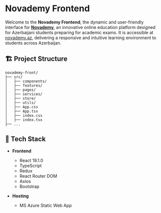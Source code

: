 # Novademy Frontend

Welcome to the **Novademy Frontend**, the dynamic and user-friendly interface for [**Novademy**](https://github.com/fakhri2406/Novademy.git), an innovative online education platform designed for Azerbaijani students preparing for academic exams. It is accessible at [novademy.az](https://novademy.az), delivering a responsive and intuitive learning environment to students across Azerbaijan.

## 🏗️ Project Structure

```
novademy-front/
├── src/
│   ├── components/
│   ├── features/
│   ├── pages/
│   ├── services/
│   ├── store/
│   ├── utils/
│   ├── App.css
│   ├── App.tsx
│   ├── index.css
│   ├── index.tsx
├── ...
```

## 🔧 Tech Stack

- **Frontend**
  - React 19.1.0
  - TypeScript
  - Redux
  - React Router DOM
  - Axios
  - Bootstrap

- **Hosting**
  - MS Azure Static Web App
